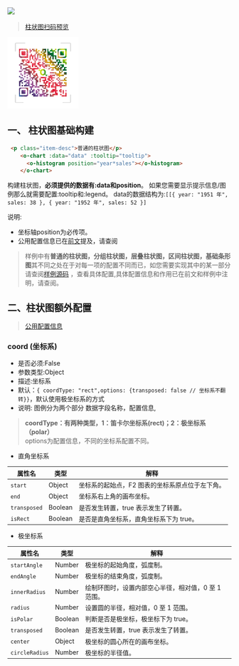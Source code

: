<a href="https://github.com/MrGaoGang/oview/blob/master/examples/components/chart/Histogram.vue">
<img src="https://img.shields.io/badge/oview-%E6%9F%B1%E7%8A%B6%E5%9B%BE%E6%A0%B7%E4%BE%8B%E6%BA%90%E7%A0%81-brightgreen.svg"/>
</a>

> [柱状图扫码预览]()

<img src="../../../images/oview/qrcode.png" style="width:160px;height:160px;">


## 一、 柱状图基础构建

```html
 <p class="item-desc">普通的柱状图</p>
    <o-chart :data="data" :tooltip="tooltip">
      <o-histogram position="year*sales"></o-histogram>
    </o-chart>
```
构建柱状图，**必须提供的数据有:data和position**。
如果您需要显示提示信息/图例那么就需要配置:tooltip和:legend。
data的数据结构为:`[[{
             year: "1951 年",
             sales: 38
         },
         {
             year: "1952 年",
             sales: 52
         }]`

说明:
- 坐标轴position为必传项。
- 公用配置信息已在[前文](../Chart.md)提及，请查阅

> 样例中有**普通的柱状图，分组柱状图，层叠柱状图，区间柱状图，基础条形图**其不同之处在于对每一项的配置不同而已，如您需要实现其中的某一部分请查阅[样例源码](https://github.com/MrGaoGang/oview/blob/master/examples/components/chart/Histogram.vue)
，查看具体配置,具体配置信息和作用已在前文和样例中注明，请查阅。

## 二、柱状图额外配置
> [公用配置信息](../Chart.md)

### coord (坐标系)
- 是否必须:False
- 参数类型:Object
- 描述:坐标系
- 默认：`{ coordType: "rect",options: {transposed: false // 坐标系不翻转}}`，默认使用极坐标系的方式
- 说明: 图例分为两个部分 数据字段名称，配置信息,

> **coordType：有两种类型，1：笛卡尔坐标系(rect)；2：极坐标系（polar）**
<br>options为配置信息，不同的坐标系配置不同。

-  直角坐标系

| **属性名** | **类型** | **解释** |
| --- | --- | --- |
| `start` | Object | 坐标系的起始点，F2 图表的坐标系原点位于左下角。 |
| `end` | Object | 坐标系右上角的画布坐标。 |
| `transposed` | Boolean | 是否发生转置，true 表示发生了转置。 |
| `isRect` | Boolean | 是否是直角坐标系，直角坐标系下为 true。 |


-  极坐标系

| **属性名** | **类型** | **解释** |
| --- | --- | --- |
| `startAngle` | Number | 极坐标的起始角度，弧度制。 |
| `endAngle` | Number | 极坐标的结束角度，弧度制。 |
| `innerRadius` | Number | 绘制环图时，设置内部空心半径，相对值，0 至 1 范围。 |
| `radius` | Number | 设置圆的半径，相对值，0 至 1 范围。 |
| `isPolar` | Boolean | 判断是否是极坐标，极坐标下为 true。 |
| `transposed` | Boolean | 是否发生转置，true 表示发生了转置。 |
| `center` | Object | 极坐标的圆心所在的画布坐标。 |
| `circleRadius` | Number | 极坐标的半径值。 |

